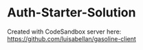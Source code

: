 # Auth-Starter-Solution
Created with CodeSandbox
server here: https://github.com/luisabellan/gasoline-client
